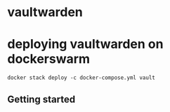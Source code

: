 # vaultwarden

# deploying vaultwarden on dockerswarm

```
docker stack deploy -c docker-compose.yml vault
```

## Getting started

